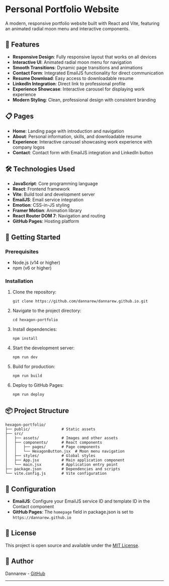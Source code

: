 # Personal Portfolio Website

A modern, responsive portfolio website built with React and Vite, featuring an animated radial moon menu and interactive components.

## 🌟 Features

- **Responsive Design**: Fully responsive layout that works on all devices
- **Interactive UI**: Animated radial moon menu for navigation
- **Smooth Transitions**: Dynamic page transitions and animations
- **Contact Form**: Integrated EmailJS functionality for direct communication
- **Resume Download**: Easy access to downloadable resume
- **LinkedIn Integration**: Direct link to professional profile
- **Experience Showcase**: Interactive carousel for displaying work experience
- **Modern Styling**: Clean, professional design with consistent branding

## 📋 Pages

- **Home**: Landing page with introduction and navigation
- **About**: Personal information, skills, and downloadable resume
- **Experience**: Interactive carousel showcasing work experience with company logos
- **Contact**: Contact form with EmailJS integration and LinkedIn button

## 🛠️ Technologies Used

- **JavaScript**: Core programming language
- **React**: Frontend framework
- **Vite**: Build tool and development server
- **EmailJS**: Email service integration
- **Emotion**: CSS-in-JS styling
- **Framer Motion**: Animation library
- **React Router DOM 7**: Navigation and routing
- **GitHub Pages**: Hosting platform

## 🚀 Getting Started

### Prerequisites

- Node.js (v14 or higher)
- npm (v6 or higher)

### Installation

1. Clone the repository:
   ```
   git clone https://github.com/dannarew/dannarew.github.io.git
   ```

2. Navigate to the project directory:
   ```
   cd hexagon-portfolio
   ```

3. Install dependencies:
   ```
   npm install
   ```

4. Start the development server:
   ```
   npm run dev
   ```

5. Build for production:
   ```
   npm run build
   ```

6. Deploy to GitHub Pages:
   ```
   npm run deploy
   ```

## 📦 Project Structure

```
hexagon-portfolio/
├── public/              # Static assets
├── src/
│   ├── assets/          # Images and other assets
│   ├── components/      # React components
│   │   ├── pages/       # Page components
│   │   └── HexagonButton.jsx  # Moon menu navigation
│   ├── styles/          # Global styles
│   ├── App.jsx          # Main application component
│   └── main.jsx         # Application entry point
├── package.json         # Dependencies and scripts
└── vite.config.js       # Vite configuration
```

## 🔧 Configuration

- **EmailJS**: Configure your EmailJS service ID and template ID in the Contact component
- **GitHub Pages**: The `homepage` field in package.json is set to `https://dannarew.github.io`

## 📝 License

This project is open source and available under the [MIT License](LICENSE).

## 👤 Author

Dannarew - [GitHub](https://github.com/dannarew)

---


